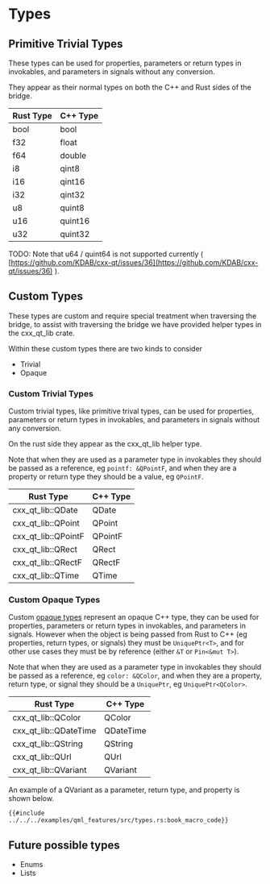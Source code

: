 <!--
SPDX-FileCopyrightText: 2021 Klarälvdalens Datakonsult AB, a KDAB Group company <info@kdab.com>
SPDX-FileContributor: Andrew Hayzen <andrew.hayzen@kdab.com>

SPDX-License-Identifier: MIT OR Apache-2.0
-->

# Types

## Primitive Trivial Types

These types can be used for properties, parameters or return types in invokables, and parameters in signals without any conversion.

They appear as their normal types on both the C++ and Rust sides of the bridge.

| Rust Type | C++ Type |
|-----------|----------|
| bool      | bool     |
| f32       | float    |
| f64       | double   |
| i8        | qint8    |
| i16       | qint16   |
| i32       | qint32   |
| u8        | quint8   |
| u16       | quint16  |
| u32       | quint32  |

TODO: Note that u64 / quint64 is not supported currently ( [https://github.com/KDAB/cxx-qt/issues/36](https://github.com/KDAB/cxx-qt/issues/36) ).

## Custom Types

These types are custom and require special treatment when traversing the bridge, to assist with traversing the bridge we have provided helper types in the cxx_qt_lib crate.

Within these custom types there are two kinds to consider

  * Trivial
  * Opaque

### Custom Trivial Types

Custom trivial types, like primitive trival types, can be used for properties, parameters or return types in invokables, and parameters in signals without any conversion.

On the rust side they appear as the cxx_qt_lib helper type.

Note that when they are used as a parameter type in invokables they should be passed as a reference, eg `pointf: &QPointF`, and when they are a property or return type they should be a value, eg `QPointF`.

| Rust Type | C++ Type |
|-----------|----------|
| cxx_qt_lib::QDate | QDate |
| cxx_qt_lib::QPoint | QPoint |
| cxx_qt_lib::QPointF | QPointF |
| cxx_qt_lib::QRect | QRect |
| cxx_qt_lib::QRectF | QRectF |
| cxx_qt_lib::QTime | QTime |

### Custom Opaque Types

Custom [opaque types](https://en.wikipedia.org/wiki/Opaque_data_type) represent an opaque C++ type, they can be used for properties, parameters or return types in invokables, and parameters in signals. However when the object is being passed from Rust to C++ (eg properties, return types, or signals) they must be `UniquePtr<T>`, and for other use cases they must be by reference (either `&T` or `Pin<&mut T>`).

Note that when they are used as a parameter type in invokables they should be passed as a reference, eg `color: &QColor`, and when they are a property, return type, or signal they should be a `UniquePtr`, eg `UniquePtr<QColor>`.

| Rust Type | C++ Type |
|-----------|----------|
| cxx_qt_lib::QColor | QColor |
| cxx_qt_lib::QDateTime | QDateTime |
| cxx_qt_lib::QString | QString |
| cxx_qt_lib::QUrl | QUrl |
| cxx_qt_lib::QVariant | QVariant |

An example of a QVariant as a parameter, return type, and property is shown below.

```rust,ignore,noplayground
{{#include ../../../examples/qml_features/src/types.rs:book_macro_code}}
```

## Future possible types

  * Enums
  * Lists
